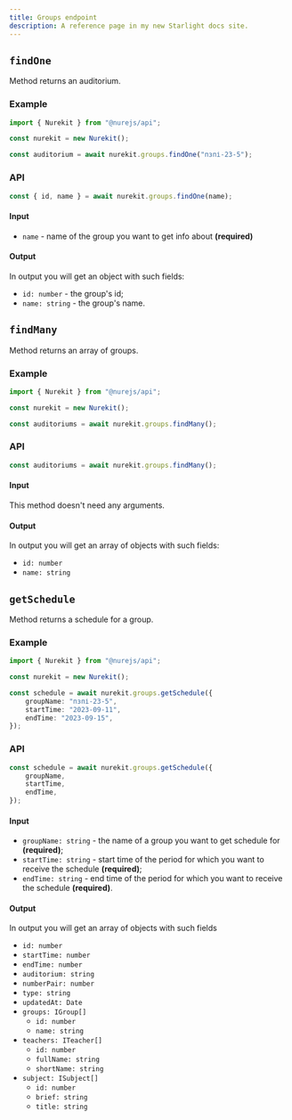 ```yaml
---
title: Groups endpoint
description: A reference page in my new Starlight docs site.
---
```


## `findOne`

Method returns an auditorium.

### Example

```typescript
import { Nurekit } from "@nurejs/api";

const nurekit = new Nurekit();

const auditorium = await nurekit.groups.findOne("пзпі-23-5");
```

### API

```typescript
const { id, name } = await nurekit.groups.findOne(name);
```

#### Input

- `name` - name of the group you want to get info about **(required)**

#### Output

In output you will get an object with such fields:

- `id: number` - the group's id;
- `name: string` - the group's name.

## `findMany`

Method returns an array of groups.

### Example

```typescript
import { Nurekit } from "@nurejs/api";

const nurekit = new Nurekit();

const auditoriums = await nurekit.groups.findMany();
```

### API

```typescript
const auditoriums = await nurekit.groups.findMany();
```

#### Input

This method doesn't need any arguments.

#### Output

In output you will get an array of objects with such fields:

- `id: number`
- `name: string`

## `getSchedule`

Method returns a schedule for a group.

### Example

```typescript
import { Nurekit } from "@nurejs/api";

const nurekit = new Nurekit();

const schedule = await nurekit.groups.getSchedule({
	groupName: "пзпі-23-5",
	startTime: "2023-09-11",
	endTime: "2023-09-15",
});
```

### API

```typescript
const schedule = await nurekit.groups.getSchedule({
	groupName,
	startTime,
	endTime,
});
```

#### Input

- `groupName: string` - the name of a group you want to get schedule for **(required)**;
- `startTime: string` - start time of the period for which you want to receive the schedule **(required)**;
- `endTime: string` - end time of the period for which you want to receive the schedule **(required)**.

#### Output

In output you will get an array of objects with such fields

- `id: number`
- `startTime: number`
- `endTime: number`
- `auditorium: string`
- `numberPair: number`
- `type: string`
- `updatedAt: Date`
- `groups: IGroup[]`
  - `id: number`
  - `name: string`
- `teachers: ITeacher[]`
  - `id: number`
  - `fullName: string`
  - `shortName: string`
- `subject: ISubject[]`
  - `id: number`
  - `brief: string`
  - `title: string`
